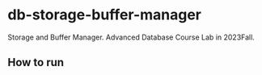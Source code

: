 # db-storage-buffer-manager

Storage and Buffer Manager. Advanced Database Course Lab in 2023Fall.

## How to run


